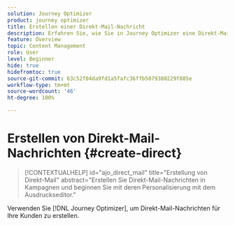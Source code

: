 ```yaml
---
solution: Journey Optimizer
product: journey optimizer
title: Erstellen einer Direkt-Mail-Nachricht
description: Erfahren Sie, wie Sie in Journey Optimizer eine Direkt-Mail-Nachricht erstellen
feature: Overview
topic: Content Management
role: User
level: Beginner
hide: true
hidefromtoc: true
source-git-commit: 63c52f04da9fd1a5fafc36ffb5079380229f885e
workflow-type: tm+mt
source-wordcount: '46'
ht-degree: 100%

---
```


# Erstellen von Direkt-Mail-Nachrichten {#create-direct}

>[!CONTEXTUALHELP]
>id="ajo_direct_mail"
>title="Erstellung von Direkt-Mail"
>abstract="Erstellen Sie Direkt-Mail-Nachrichten in Kampagnen und beginnen Sie mit deren Personalisierung mit dem Ausdruckseditor."

Verwenden Sie [!DNL Journey Optimizer], um Direkt-Mail-Nachrichten für Ihre Kunden zu erstellen.
